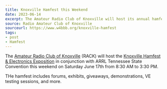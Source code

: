 ```yaml
---
title: Knoxville Hamfest this Weekend
date: 2023-06-14
excerpt: The Amateur Radio Club of Knoxville will host its annual hamfest this weekend.
source: Radio Amateur Club of Knoxville
sourceurl: https://www.w4bbb.org/knoxville-hamfest
tags:
- post
- Hamfest
---
```

The [Amateur Radio Club of Knoxville](https://www.w4bbb.org/) (RACK) will host the [Knoxville Hamfest & Electronics Exposition](https://www.w4bbb.org/knoxville-hamfest) in conjunction with ARRL Tennessee State Convention this weekend on Saturday June 17th from 8:30 AM to 3:30 PM.

THe hamfest includes forums, exhibits, giveaways, demonstrations, VE testing sessions, and more. 